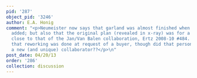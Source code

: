 ```yaml
---
pid: '287'
object_pid: '3246'
author: E.A. Honig
comment: "<p>Neumeister now says that garland was almost finished when figures were
  added; but also that the original plan (revealed in x-ray) was for a figural composition
  close to that of the Jan/Van Balen collaboration, Ertz 2008-10 #484. She suggests
  that reworking was done at request of a buyer, though did that person also suggest
  a new (and unique) collaborator??</p>\n"
post_date: 04/20/13
order: '286'
collection: discussion
---
```

